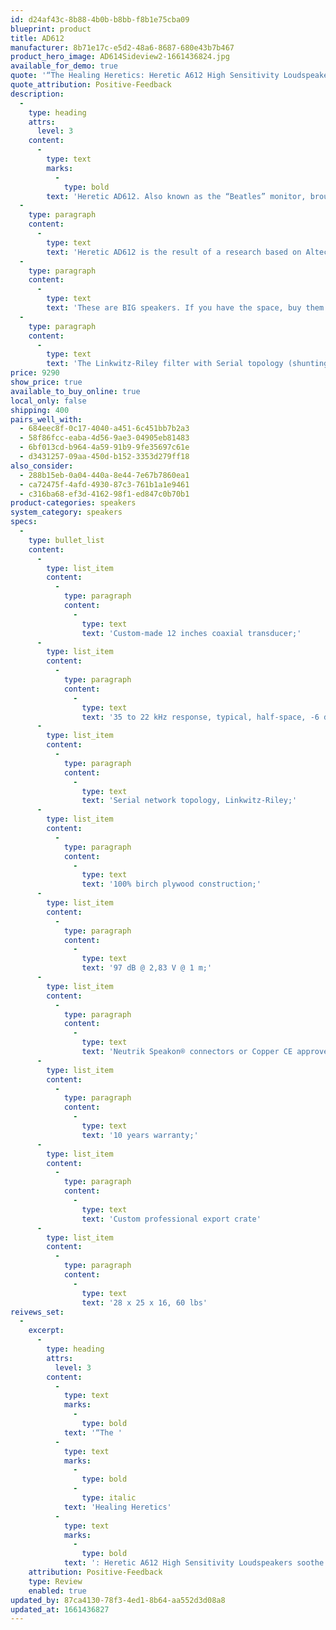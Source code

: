 ```yaml
---
id: d24af43c-8b88-4b0b-b8bb-f8b1e75cba09
blueprint: product
title: AD612
manufacturer: 8b71e17c-e5d2-48a6-8687-680e43b7b467
product_hero_image: AD614Sideview2-1661436824.jpg
available_for_demo: true
quote: '“The Healing Heretics: Heretic A612 High Sensitivity Loudspeakers soothe these bleeding ears with their warm and intimate sound”'
quote_attribution: Positive-Feedback
description:
  -
    type: heading
    attrs:
      level: 3
    content:
      -
        type: text
        marks:
          -
            type: bold
        text: 'Heretic AD612. Also known as the “Beatles” monitor, brought back and retuned for 21st Century music – tube friendly.'
  -
    type: paragraph
    content:
      -
        type: text
        text: 'Heretic AD612 is the result of a research based on Altec 612 Utility cabinet. We discovered some aspects that could be re-engineered for contemporary extended bandwidth material, and it is positively jaw dropping.'
  -
    type: paragraph
    content:
      -
        type: text
        text: 'These are BIG speakers. If you have the space, buy them. If you do not have the space, get the AD614, same transducers. If you do have the space, AD612 air volume will bring almost an octave more in bandwidth, all with complete ease with incredible power. The membrane will not move. You will never need more, this is my promise.'
  -
    type: paragraph
    content:
      -
        type: text
        text: 'The Linkwitz-Riley filter with Serial topology (shunting all passive devices) is uniquely tailored to the transducer.'
price: 9290
show_price: true
available_to_buy_online: true
local_only: false
shipping: 400
pairs_well_with:
  - 684eec8f-0c17-4040-a451-6c451bb7b2a3
  - 58f86fcc-eaba-4d56-9ae3-04905eb81483
  - 6bf013cd-b964-4a59-91b9-9fe35697c61e
  - d3431257-09aa-450d-b152-3353d279ff18
also_consider:
  - 288b15eb-0a04-440a-8e44-7e67b7860ea1
  - ca72475f-4afd-4930-87c3-761b1a1e9461
  - c316ba68-ef3d-4162-98f1-ed847c0b70b1
product-categories: speakers
system_category: speakers
specs:
  -
    type: bullet_list
    content:
      -
        type: list_item
        content:
          -
            type: paragraph
            content:
              -
                type: text
                text: 'Custom-made 12 inches coaxial transducer;'
      -
        type: list_item
        content:
          -
            type: paragraph
            content:
              -
                type: text
                text: '35 to 22 kHz response, typical, half-space, -6 dB;'
      -
        type: list_item
        content:
          -
            type: paragraph
            content:
              -
                type: text
                text: 'Serial network topology, Linkwitz-Riley;'
      -
        type: list_item
        content:
          -
            type: paragraph
            content:
              -
                type: text
                text: '100% birch plywood construction;'
      -
        type: list_item
        content:
          -
            type: paragraph
            content:
              -
                type: text
                text: '97 dB @ 2,83 V @ 1 m;'
      -
        type: list_item
        content:
          -
            type: paragraph
            content:
              -
                type: text
                text: 'Neutrik Speakon® connectors or Copper CE approved binding posts;'
      -
        type: list_item
        content:
          -
            type: paragraph
            content:
              -
                type: text
                text: '10 years warranty;'
      -
        type: list_item
        content:
          -
            type: paragraph
            content:
              -
                type: text
                text: 'Custom professional export crate'
      -
        type: list_item
        content:
          -
            type: paragraph
            content:
              -
                type: text
                text: '28 x 25 x 16, 60 lbs'
reivews_set:
  -
    excerpt:
      -
        type: heading
        attrs:
          level: 3
        content:
          -
            type: text
            marks:
              -
                type: bold
            text: '“The '
          -
            type: text
            marks:
              -
                type: bold
              -
                type: italic
            text: 'Healing Heretics'
          -
            type: text
            marks:
              -
                type: bold
            text: ': Heretic A612 High Sensitivity Loudspeakers soothe these bleeding ears with their warm and intimate sound”'
    attribution: Positive-Feedback
    type: Review
    enabled: true
updated_by: 87ca4130-78f3-4ed1-8b64-aa552d3d08a8
updated_at: 1661436827
---
```

